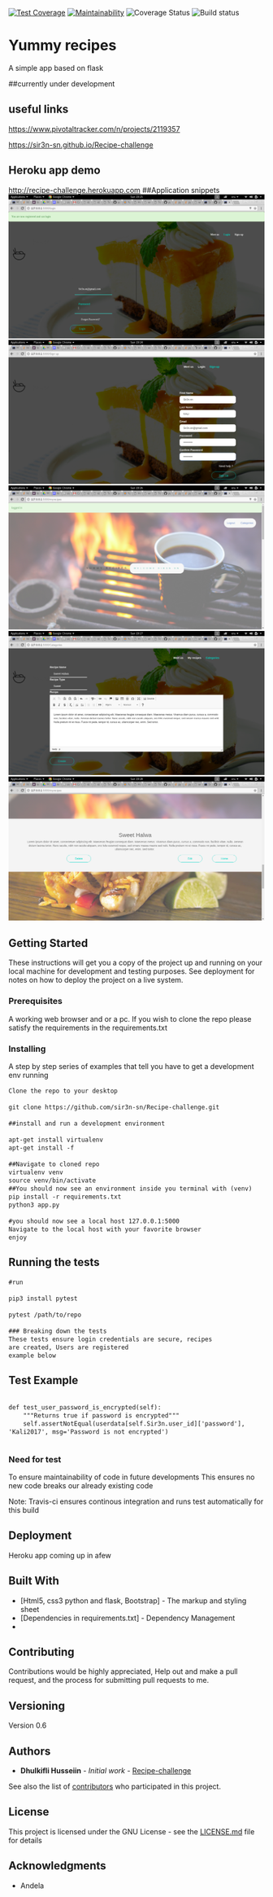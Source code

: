 


[![Test Coverage](https://api.codeclimate.com/v1/badges/ca71e324cb7d2d470b11/test_coverage)](https://codeclimate.com/github/sir3n-sn/Recipe-challenge/test_coverage)
[![Maintainability](https://api.codeclimate.com/v1/badges/ca71e324cb7d2d470b11/maintainability)](https://codeclimate.com/github/sir3n-sn/Recipe-challenge/maintainability)
![Coverage Status](https://coveralls.io/repos/github/sir3n-sn/Recipe-challenge/badge.svg?branch=master)
![Build status](https://travis-ci.org/sir3n-sn/Recipe-challenge.svg?branch=master)

# Yummy recipes

A simple app based on flask 


##currently under development

## useful links
https://www.pivotaltracker.com/n/projects/2119357

https://sir3n-sn.github.io/Recipe-challenge


## Heroku app demo
http://recipe-challenge.herokuapp.com
##Application snippets
![Alt text](/images/login.png?raw=true "Login page")
![Alt text](/images/Sign-up.png?raw=true "Registration page")
![Alt text](/images/inside_1.png?raw=true "My Recipe page")
![Alt text](/images/Categories.png?raw=true "Category page")
![Alt text](/images/myrecipes.png?raw=true "My Recipe page")


## Getting Started

These instructions will get you a copy of the project up and running on your local machine for development and testing purposes. See deployment for notes on how to deploy the project on a live system.

### Prerequisites

A working web browser and or a pc.
If you wish to clone the repo please satisfy the requirements in the requirements.txt

### Installing

A step by step series of examples that tell you have to get a development env running

```
Clone the repo to your desktop

git clone https://github.com/sir3n-sn/Recipe-challenge.git

##install and run a development environment

apt-get install virtualenv
apt-get install -f 

##Navigate to cloned repo
virtualenv venv
source venv/bin/activate
##You should now see an environment inside you terminal with (venv)
pip install -r requirements.txt
python3 app.py

#you should now see a local host 127.0.0.1:5000
Navigate to the local host with your favorite browser 
enjoy

```


## Running the tests

```
#run

pip3 install pytest

pytest /path/to/repo

### Breaking down the tests
These tests ensure login credentials are secure, recipes 
are created, Users are registered
example below

```
## Test Example
```

```
    def test_user_password_is_encrypted(self):
        """Returns true if password is encrypted"""
        self.assertNotEqual(userdata[self.Sir3n.user_id]['password'], 'Kali2017', msg='Password is not encrypted')
```
````
### Need for test

To ensure maintainability of code in future developments
This ensures no new code breaks our already existing code

Note: Travis-ci ensures continous integration and runs test automatically for this build

## Deployment

Heroku app coming up in afew

## Built With

* [Html5, css3 python and flask, Bootstrap] - The markup and styling sheet
* [Dependencies in requirements.txt] - Dependency Management
* 
## Contributing

Contributions would be highly appreciated, Help out and make a pull request, and the process for submitting pull requests to me.

## Versioning

Version 0.6

## Authors

* **Dhulkifli Husseiin** - *Initial work* - [Recipe-challenge](https://github.com/Recipe-challenge)

See also the list of [contributors](https://github.com/Sir3n-sn/Recipe-challenge/contributors) who participated in this project.

## License

This project is licensed under the GNU License - see the [LICENSE.md](LICENSE.md) file for details

## Acknowledgments

* Andela


